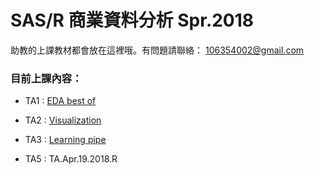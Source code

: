 # SAS/R 商業資料分析 Spr.2018

  助教的上課教材都會放在這裡哦。有問題請聯絡： 106354002@gmail.com

### 目前上課內容：

* TA1 : [EDA best of](https://hyades910739.github.io/2018SprR-TA/TA.Mar.15.2018.html)

* TA2 : [Visualization](https://hyades910739.github.io/2018SprR-TA/TA.Mar.22.2018.html)

* TA3 : [Learning pipe](https://hyades910739.github.io/2018SprR-TA/TA.Mar.29.2018.html)

* TA5 : TA.Apr.19.2018.R

     
